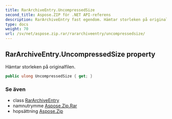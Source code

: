 ```yaml
---
title: RarArchiveEntry.UncompressedSize
second_title: Aspose.ZIP för .NET API-referens
description: RarArchiveEntry fast egendom. Hämtar storleken på originalfilen.
type: docs
weight: 70
url: /sv/net/aspose.zip.rar/rararchiveentry/uncompressedsize/
---
```

## RarArchiveEntry.UncompressedSize property

Hämtar storleken på originalfilen.

```csharp
public ulong UncompressedSize { get; }
```

### Se även

* class [RarArchiveEntry](../)
* namnutrymme [Aspose.Zip.Rar](../../rararchiveentry/)
* hopsättning [Aspose.Zip](../../../)



